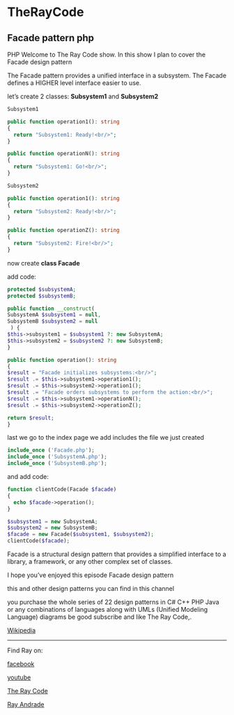 # TheRayCode
## Facade pattern php

PHP
Welcome to The Ray Code show.
In this show I plan to cover the Facade design pattern

The Facade pattern provides a unified interface in a subsystem. The Facade defines a HIGHER level interface easier to use.

let’s create 2 classes:
**Subsystem1** and **Subsystem2**

```php
Subsystem1
```

```php
public function operation1(): string
{
  return "Subsystem1: Ready!<br/>";
}
```
```php
public function operationN(): string
{
  return "Subsystem1: Go!<br/>";
}
```
```php
Subsystem2
```

```php
public function operation1(): string
{
  return "Subsystem2: Ready!<br/>";
}
```
```php
public function operationZ(): string
{
  return "Subsystem2: Fire!<br/>";
}
```

now create **class Facade**


add code:

```php
protected $subsystemA;
protected $subsystemB;
```

```php
public function __construct(
SubsystemA $subsystem1 = null,
SubsystemB $subsystem2 = null
 ) {
$this->subsystem1 = $subsystem1 ?: new SubsystemA;
$this->subsystem2 = $subsystem2 ?: new SubsystemB;
}
```


```php
public function operation(): string
{
$result = "Facade initializes subsystems:<br/>";
$result .= $this->subsystem1->operation1();
$result .= $this->subsystem2->operation1();
$result .= "Facade orders subsystems to perform the action:<br/>";
$result .= $this->subsystem1->operationN();
$result .= $this->subsystem2->operationZ();

return $result;
}
```

last we go to the index page 
we add includes the file we just created

```php
include_once ('Facade.php');
include_once ('SubsystemA.php');
include_once ('SubsystemB.php');
```

and add code:

```php
function clientCode(Facade $facade)
{
  echo $facade->operation();
}

$subsystem1 = new SubsystemA;
$subsystem2 = new SubsystemB;
$facade = new Facade($subsystem1, $subsystem2);
clientCode($facade);
```


Facade is a structural design pattern that provides a simplified interface to a library, a framework, or any other complex set of classes.

I hope you’ve enjoyed this episode Facade design pattern

this and other design patterns you can find in this channel

you purchase the whole series of 22 design patterns in C# C++ PHP Java or any combinations of languages along with UMLs (Unified Modeling Language) diagrams
 be good subscribe and like The Ray Code,.



[Wikipedia](https://en.wikipedia.org/wiki/Facade_pattern)

----------------------------------------------------------------------------------------------------

Find Ray on:

[facebook](https://www.facebook.com/TheRayCode/)

[youtube](https://www.youtube.com/user/AndradeRay/)

[The Ray Code](https://www.RayAndrade.com)

[Ray Andrade](https://www.RayAndrade.org)

